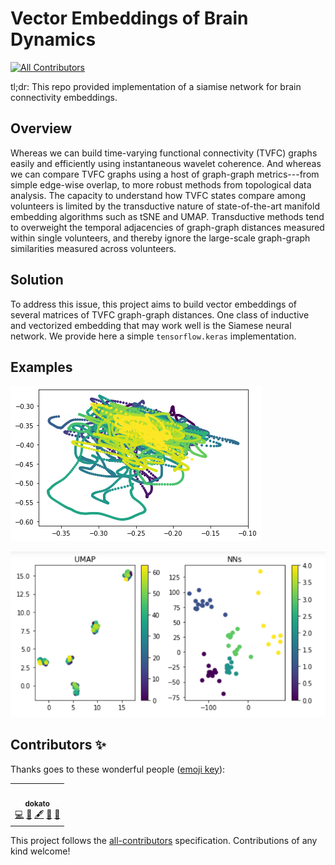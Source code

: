 #  Vector Embeddings of Brain Dynamics
<!-- ALL-CONTRIBUTORS-BADGE:START - Do not remove or modify this section -->
[![All Contributors](https://img.shields.io/badge/all_contributors-1-orange.svg?style=flat-square)](#contributors-)
<!-- ALL-CONTRIBUTORS-BADGE:END -->

tl;dr: This repo provided implementation of a siamise network for brain connectivity embeddings.

## Overview

Whereas we can build time-varying functional connectivity (TVFC) graphs easily and efficiently using instantaneous wavelet coherence. And whereas we can compare TVFC graphs using a host of graph-graph metrics---from simple edge-wise overlap, to more robust methods from topological data analysis. The capacity to understand how TVFC states compare among volunteers is limited by the transductive nature of state-of-the-art manifold embedding algorithms such as tSNE and UMAP. Transductive methods tend to overweight the temporal adjacencies of graph-graph distances measured within single volunteers, and thereby ignore the large-scale graph-graph similarities measured across volunteers.

## Solution

To address this issue, this project aims to build vector embeddings of several matrices of TVFC graph-graph distances. One class of inductive and vectorized embedding that may work well is the Siamese neural network. We provide here a simple `tensorflow.keras` implementation.

## Examples

![resting state MRI](images/example2.png)

![comparison with UMAP](images/embeddings1.png)

## Contributors ✨

Thanks goes to these wonderful people ([emoji key](https://allcontributors.org/docs/en/emoji-key)):

<!-- ALL-CONTRIBUTORS-LIST:START - Do not remove or modify this section -->
<!-- prettier-ignore-start -->
<!-- markdownlint-disable -->
<table>
  <tr>
    <td align="center"><a href="https://github.com/dokato"><img src="https://avatars1.githubusercontent.com/u/4547289?v=4" width="100px;" alt=""/><br /><sub><b>dokato</b></sub></a><br /><a href="https://github.com/dokato/brain-embeddings/commits?author=dokato" title="Code">💻</a> <a href="#design-dokato" title="Design">🎨</a> <a href="#content-dokato" title="Content">🖋</a> <a href="#ideas-dokato" title="Ideas, Planning, & Feedback">🤔</a> <a href="#tool-dokato" title="Tools">🔧</a></td>
  </tr>
</table>

<!-- markdownlint-enable -->
<!-- prettier-ignore-end -->
<!-- ALL-CONTRIBUTORS-LIST:END -->

This project follows the [all-contributors](https://github.com/all-contributors/all-contributors) specification. Contributions of any kind welcome!